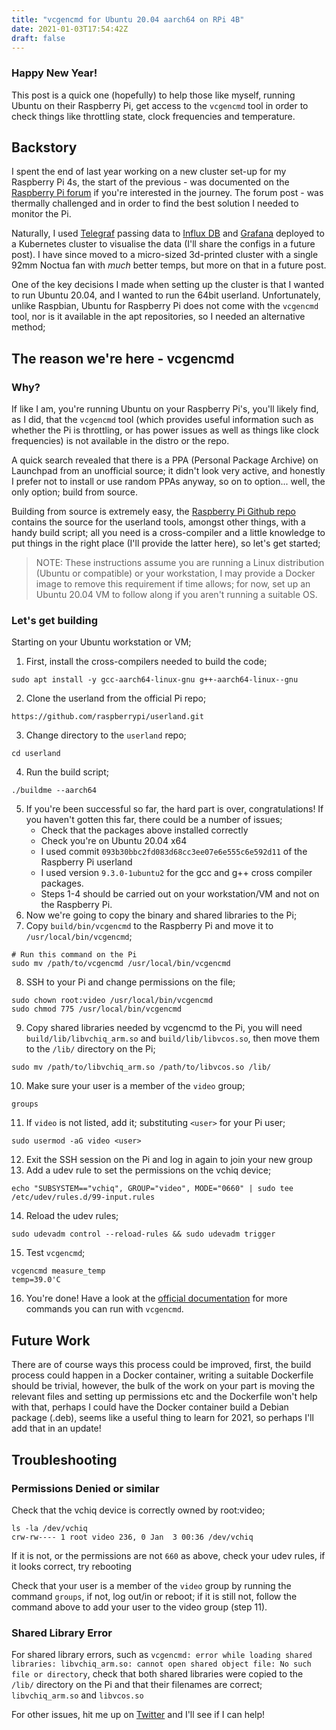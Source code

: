 ```yaml
---
title: "vcgencmd for Ubuntu 20.04 aarch64 on RPi 4B"
date: 2021-01-03T17:54:42Z
draft: false
---
```


### Happy New Year!

This post is a quick one (hopefully) to help those like myself, running Ubuntu on their Raspberry Pi, get access to the `vcgencmd` tool in order to check things like throttling state, clock frequencies and temperature.

<!--more-->

## Backstory

I spent the end of last year working on a new cluster set-up for my Raspberry Pi 4s, the start of the previous - was documented on the [Raspberry Pi forum](https://www.raspberrypi.org/forums/viewtopic.php?f=29&t=271862#p1648048) if you're interested in the journey. The forum post - was thermally challenged and in order to find the best solution I needed to monitor the Pi.

Naturally, I used [Telegraf](https://www.influxdata.com/time-series-platform/telegraf/) passing data to [Influx DB](https://www.influxdata.com/products/influxdb/) and [Grafana](https://grafana.com/) deployed to a Kubernetes cluster to visualise the data (I'll share the configs in a future post). I have since moved to a micro-sized 3d-printed cluster with a single 92mm Noctua fan with _much_ better temps, but more on that in a future post.

One of the key decisions I made when setting up the cluster is that I wanted to run Ubuntu 20.04, and I wanted to run the 64bit userland. Unfortunately, unlike Raspbian, Ubuntu for Raspberry Pi does not come with the `vcgencmd` tool, nor is it available in the apt repositories, so I needed an alternative method;

## The reason we're here - vcgencmd

### Why?

If like I am, you're running Ubuntu on your Raspberry Pi's, you'll likely find, as I did, that the `vcgencmd` tool (which provides useful information such as whether the Pi is throttling, or has power issues as well as things like clock frequencies) is not available in the distro or the repo.

A quick search revealed that there is a PPA (Personal Package Archive) on Launchpad from an unofficial source; it didn't look very active, and honestly I prefer not to install or use random PPAs anyway, so on to option... well, the only option; build from source.

Building from source is extremely easy, the [Raspberry Pi Github repo](https://github.com/raspberrypi) contains the source for the userland tools, amongst other things, with a handy build script; all you need is a cross-compiler and a little knowledge to put things in the right place (I'll provide the latter here), so let's get started;

> NOTE: These instructions assume you are running a Linux distribution (Ubuntu or compatible) or your workstation, I may provide a Docker image to remove this requirement if time allows; for now, set up an Ubuntu 20.04 VM to follow along if you aren't running a suitable OS.

### Let's get building

Starting on your Ubuntu workstation or VM;

1. First, install the cross-compilers needed to build the code;
```console
sudo apt install -y gcc-aarch64-linux-gnu g++-aarch64-linux--gnu
```
2. Clone the userland from the official Pi repo;
```console
https://github.com/raspberrypi/userland.git
```
3. Change directory to the `userland` repo;
```console
cd userland
```
4. Run the build script;
```console
./buildme --aarch64
```
5. If you're been successful so far, the hard part is over, congratulations! If you haven't gotten this far, there could be a number of issues;
    * Check that the packages above installed correctly
    * Check you're on Ubuntu 20.04 x64
    * I used commit `093b30bbc2fd083d68cc3ee07e6e555c6e592d11` of the Raspberry Pi userland
    * I used version `9.3.0-1ubuntu2` for the gcc and g++ cross compiler packages.
    * Steps 1-4 should be carried out on your workstation/VM and not on the Raspberry Pi.
6. Now we're going to copy the binary and shared libraries to the Pi;
7. Copy `build/bin/vcgencmd` to the Raspberry Pi and move it to `/usr/local/bin/vcgencmd`;
```console
# Run this command on the Pi
sudo mv /path/to/vcgencmd /usr/local/bin/vcgencmd
```
8. SSH to your Pi and change permissions on the file;
```console
sudo chown root:video /usr/local/bin/vcgencmd
sudo chmod 775 /usr/local/bin/vcgencmd
```
9. Copy shared libraries needed by vcgencmd to the Pi, you will need `build/lib/libvchiq_arm.so` and `build/lib/libvcos.so`, then move them to the `/lib/` directory on the Pi;
```console
sudo mv /path/to/libvchiq_arm.so /path/to/libvcos.so /lib/
```
10. Make sure your user is a member of the `video` group;
```console
groups
```
11. If `video` is not listed, add it; substituting `<user>` for your Pi user;
```console
sudo usermod -aG video <user>
```
12. Exit the SSH session on the Pi and log in again to join your new group
13. Add a udev rule to set the permissions on the vchiq device;
```console
echo "SUBSYSTEM=="vchiq", GROUP="video", MODE="0660" | sudo tee /etc/udev/rules.d/99-input.rules
```
14. Reload the udev rules;
```console
sudo udevadm control --reload-rules && sudo udevadm trigger
```
15. Test `vcgencmd`;
```console
vcgencmd measure_temp
temp=39.0'C
```
16. You're done! Have a look at the [official documentation](https://www.raspberrypi.org/documentation/raspbian/applications/vcgencmd.md) for more commands you can run with `vcgencmd`.

## Future Work
There are of course ways this process could be improved, first, the build process could happen in a Docker container, writing a suitable Dockerfile should be trivial, however, the bulk of the work on your part is moving the relevant files and setting up permissions etc and the Dockerfile won't help with that, perhaps I could have the Docker container build a Debian package (.deb), seems like a useful thing to learn for 2021, so perhaps I'll add that in an update!

## Troubleshooting

### Permissions Denied or similar
Check that the vchiq device is correctly owned by root:video;
```console
ls -la /dev/vchiq
crw-rw---- 1 root video 236, 0 Jan  3 00:36 /dev/vchiq
```
If it is not, or the permissions are not `660` as above, check your udev rules, if it looks correct, try rebooting

Check that your user is a member of the `video` group by running the command `groups`, if not, log out/in or reboot; if it is still not, follow the command above to add your user to the video group (step 11).

### Shared Library Error
For shared library errors, such as `vcgencmd: error while loading shared libraries: libvchiq_arm.so: cannot open shared object file: No such file or directory`, check that both shared libraries were copied to the `/lib/` directory on the Pi and that their filenames are correct; `libvchiq_arm.so` and `libvcos.so`

For other issues, hit me up on [Twitter](https://twitter.com/0x2b2b) and I'll see if I can help!
